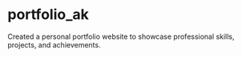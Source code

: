 # portfolio_ak
 Created a personal portfolio website to showcase professional skills, projects, and achievements.  
